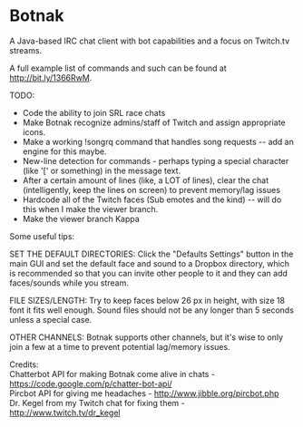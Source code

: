 Botnak
======

A Java-based IRC chat client with bot capabilities and a focus on Twitch.tv streams.

A full example list of commands and such can be found at http://bit.ly/1366RwM.

TODO:
- Code the ability to join SRL race chats
- Make Botnak recognize admins/staff of Twitch and assign appropriate icons.
- Make a working !songrq command that handles song requests -- add an engine for this maybe.
- New-line detection for commands - perhaps typing a special character (like '[' or something) in the message text.
- After a certain amount of lines (like, a LOT of lines), clear the chat (intelligently, keep the lines on screen) to prevent memory/lag issues
- Hardcode all of the Twitch faces (Sub emotes and the kind) -- will do this when I make the viewer branch.
- Make the viewer branch Kappa

Some useful tips:

SET THE DEFAULT DIRECTORIES: Click the "Defaults Settings" button in the main GUI and set the default face and sound to a Dropbox directory, which is recommended so that you can invite other people to it and they can add faces/sounds while you stream.

FILE SIZES/LENGTH: Try to keep faces below 26 px in height, with size 18 font it fits well enough. Sound files should not be any longer than 5 seconds unless a special case.

OTHER CHANNELS: Botnak supports other channels, but it's wise to only join a few at a time to prevent potential lag/memory issues.


Credits:  
Chatterbot API for making Botnak come alive in chats - https://code.google.com/p/chatter-bot-api/  
Pircbot API for giving me headaches - http://www.jibble.org/pircbot.php  
Dr. Kegel from my Twitch chat for fixing them - http://www.twitch.tv/dr_kegel
